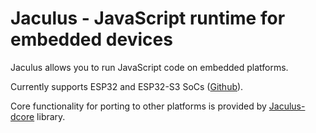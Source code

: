 # Jaculus - JavaScript runtime for embedded devices

Jaculus allows you to run JavaScript code on embedded platforms.

Currently supports ESP32 and ESP32-S3 SoCs ([Github](https://github.com/cubicap/Jaculus-esp32)).

Core functionality for porting to other platforms is provided by
[Jaculus-dcore](https://github.com/cubicap/Jaculus-dcore) library.
